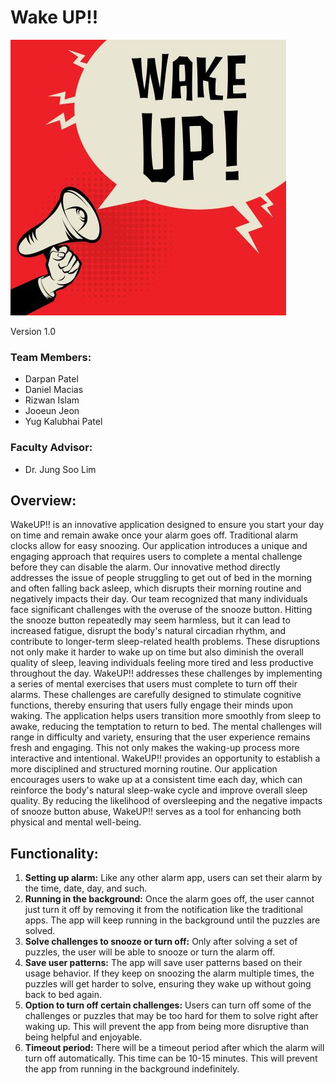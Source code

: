 # Wake UP!!

![](https://github.com/dmacia49/CS_5781_Project/blob/main/assets/3.jpg)

Version 1.0

### Team Members:

-   Darpan Patel
-   Daniel Macias
-   Rizwan Islam
-   Jooeun Jeon
-   Yug Kalubhai Patel

### Faculty Advisor:

-   Dr. Jung Soo Lim

## Overview:

WakeUP!! is an innovative application designed to ensure you start your day on time and remain awake once your alarm goes off. Traditional alarm clocks allow for easy snoozing. Our application introduces a unique and engaging approach that requires users to complete a mental challenge before they can disable the alarm. Our innovative method directly addresses the issue of people struggling to get out of bed in the morning and often falling back asleep, which disrupts their morning routine and negatively impacts their day.
Our team recognized that many individuals face significant challenges with the overuse of the snooze button. Hitting the snooze button repeatedly may seem harmless, but it can lead to increased fatigue, disrupt the body's natural circadian rhythm, and contribute to longer-term sleep-related health problems. These disruptions not only make it harder to wake up on time but also diminish the overall quality of sleep, leaving individuals feeling more tired and less productive throughout the day. WakeUP!! addresses these challenges by implementing a series of mental exercises that users must complete to turn off their alarms. These challenges are carefully designed to stimulate cognitive functions, thereby ensuring that users fully engage their minds upon waking. The application helps users transition more smoothly from sleep to awake, reducing the temptation to return to bed.
The mental challenges will range in difficulty and variety, ensuring that the user experience remains fresh and engaging. This not only makes the waking-up process more interactive and intentional. WakeUP!! provides an opportunity to establish a more disciplined and structured morning routine. Our application encourages users to wake up at a consistent time each day, which can reinforce the body's natural sleep-wake cycle and improve overall sleep quality. By reducing the likelihood of oversleeping and the negative impacts of snooze button abuse, WakeUP!! serves as a tool for enhancing both physical and mental well-being.

## Functionality:

1. **Setting up alarm:** Like any other alarm app, users can set their alarm by the time, date, day, and such.
2. **Running in the background:** Once the alarm goes off, the user cannot just turn it off by removing it from the notification like the traditional apps. The app will keep running in the background until the puzzles are solved.
3. **Solve challenges to snooze or turn off:** Only after solving a set of puzzles, the user will be able to snooze or turn the alarm off.
4. **Save user patterns:** The app will save user patterns based on their usage behavior. If they keep on snoozing the alarm multiple times, the puzzles will get harder to solve, ensuring they wake up without going back to bed again.
5. **Option to turn off certain challenges:** Users can turn off some of the challenges or puzzles that may be too hard for them to solve right after waking up. This will prevent the app from being more disruptive than being helpful and enjoyable.
6. **Timeout period:** There will be a timeout period after which the alarm will turn off automatically. This time can be 10-15 minutes. This will prevent the app from running in the background indefinitely.
